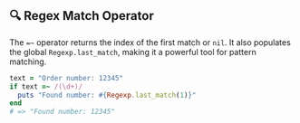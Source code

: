 ## 🔍 Regex Match Operator
The `=~` operator returns the index of the first match or `nil`. It also populates the global `Regexp.last_match`, making it a powerful tool for pattern matching.

```ruby
text = "Order number: 12345"
if text =~ /(\d+)/
  puts "Found number: #{Regexp.last_match(1)}"
end
# => "Found number: 12345"
```